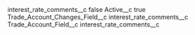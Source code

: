 <?xml version="1.0" encoding="UTF-8"?>
<CustomMetadata xmlns="http://soap.sforce.com/2006/04/metadata" xmlns:xsi="http://www.w3.org/2001/XMLSchema-instance" xmlns:xsd="http://www.w3.org/2001/XMLSchema">
    <label>interest_rate_comments__c</label>
    <protected>false</protected>
    <values>
        <field>Active__c</field>
        <value xsi:type="xsd:boolean">true</value>
    </values>
    <values>
        <field>Trade_Account_Changes_Field__c</field>
        <value xsi:type="xsd:string">interest_rate_comments__c</value>
    </values>
    <values>
        <field>Trade_Account_Field__c</field>
        <value xsi:type="xsd:string">interest_rate_comments__c</value>
    </values>
</CustomMetadata>
